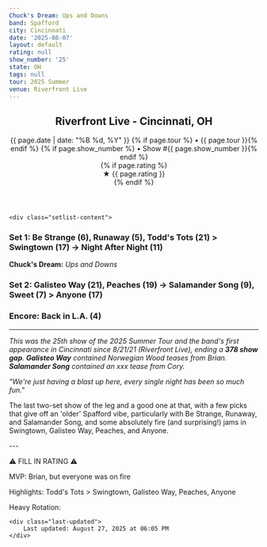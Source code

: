 ```yaml
---
Chuck's Dream: Ups and Downs
band: Spafford
city: Cincinnati
date: '2025-08-07'
layout: default
rating: null
show_number: '25'
state: OH
tags: null
tour: 2025 Summer
venue: Riverfront Live
---
```


<article class="show-card">
    <header class="show-header">
        <h1>Riverfront Live - Cincinnati, OH</h1>
        <div class="show-meta">
            {{ page.date | date: "%B %d, %Y" }}
            {% if page.tour %} • {{ page.tour }}{% endif %}
            {% if page.show_number %} • Show #{{ page.show_number }}{% endif %}
        </div>
        {% if page.rating %}
        <div class="show-rating">★ {{ page.rating }}</div>
        {% endif %}
    </header>
    
    <div class="setlist-content">
<h3 class="setlist-header"><strong>Set 1:</strong>  Be Strange (6), Runaway (5), <span class="jam-entry jam-tooltip jam-link" data-tooltip="<strong>Timing:</strong> 21:21<br><strong>Notes:</strong> Lush in parts and progresses nicely. 
" data-url="/jam-chart/?filter=Todd's Tots">Todd's Tots</span> (21) > <span class="jam-entry jam-tooltip jam-link" data-tooltip="<strong>Timing:</strong> 17:52<br><strong>Notes:</strong> A feel-good vibe that bobbles steadily for a good bit, then floats along shimmering, saturated, heavy water -&gt; Night After Night." data-url="/jam-chart/?filter=Swingtown">Swingtown</span> (17) -> Night After Night (11)</h3>
<p class="chucks-dream"><strong>Chuck's Dream:</strong> <em> Ups and Downs</em></p>
<h3 class="setlist-header"><strong>Set 2:</strong>  <span class="jam-entry jam-tooltip jam-link" data-tooltip="<strong>Timing:</strong> 21:26<br><strong>Notes:</strong> Drifts along a Longview-like beachside and into spacious, warm water that rolls to a peak. Great stuff from Brian towards the end." data-url="/jam-chart/?filter=Galisteo Way">Galisteo Way</span> (21), <span class="jam-entry jam-tooltip jam-link" data-tooltip="<strong>Timing:</strong> 19:47<br><strong>Notes:</strong> Instantly hits a funky groove, quickly gives way to a vocal jam, and returns for some awesome P-Funk that moves through a mechanical checkpoint and drifts slightly out of orbit." data-url="/jam-chart/?filter=Peaches">Peaches</span> (19) -> Salamander Song (9), Sweet (7) > <span class="jam-entry jam-tooltip jam-link" data-tooltip="<strong>Timing:</strong> 17:09<br><strong>Notes:</strong> Some Spring-time sounds from Cory throughout and a nice groove that quickens and brightens to the end." data-url="/jam-chart/?filter=Anyone">Anyone</span> (17)</h3>
<h3 class="setlist-header"><strong>Encore:</strong>  Back in L.A. (4)</h3>
<hr class="section-divider">
<p class="show-notes"><em>This was the 25th show of the 2025 Summer Tour and the band's first appearance in Cincinnati since 8/21/21 (Riverfront Live), ending a <strong>378 show gap</strong>. <strong>Galisteo Way</strong> contained Norwegian Wood teases from Brian. <strong>Salamander Song</strong> contained an xxx tease from Cory.</em></p>
<p class="show-notes"><em>"We're just having a blast up here, every single night has been so much fun."</em></p>
<p class="review-text">The last two-set show of the leg and a good one at that, with a few picks that give off an 'older' Spafford vibe, particularly with Be Strange, Runaway, and Salamander Song, and some absolutely fire (and surprising!) jams in Swingtown, Galisteo Way, Peaches, and Anyone.</p>
<p class="review-text">---</p>
<p class="review-text">⚠️ FILL IN RATING ⚠️</p>
<p class="review-text">MVP:  Brian, but everyone was on fire</p>
<p class="review-text">Highlights:  Todd's Tots > Swingtown, Galisteo Way, Peaches, Anyone</p>
<p class="review-text">Heavy Rotation:</p>
    </div>
    
    <div class="last-updated">
        Last updated: August 27, 2025 at 06:05 PM
    </div>
</article>